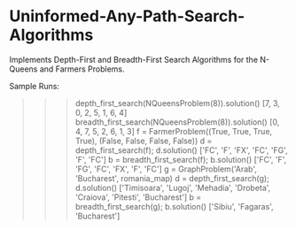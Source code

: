 # Uninformed-Any-Path-Search-Algorithms
Implements Depth-First and Breadth-First Search Algorithms for the N-Queens and Farmers Problems.

Sample Runs:
>>> depth_first_search(NQueensProblem(8)).solution()
[7, 3, 0, 2, 5, 1, 6, 4]
>>> breadth_first_search(NQueensProblem(8)).solution()
[0, 4, 7, 5, 2, 6, 1, 3]
>>> f = FarmerProblem((True, True, True, True), (False, False, False, False))
>>> d = depth_first_search(f); d.solution()
['FC', 'F', 'FX', 'FC', 'FG', 'F', 'FC']
>>> b = breadth_first_search(f); b.solution()
['FC', 'F', 'FG', 'FC', 'FX', 'F', 'FC']
>>> g = GraphProblem('Arab', 'Bucharest', romania_map)
>>> d = depth_first_search(g); d.solution()
['Timisoara', 'Lugoj', 'Mehadia', 'Drobeta', 'Craiova', 'Pitesti', 'Bucharest']
>>> b = breadth_first_search(g); b.solution()
['Sibiu', 'Fagaras', 'Bucharest']
